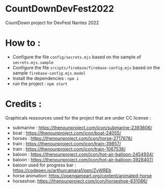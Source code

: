 # CountDownDevFest2022

CountDown project for DevFest Nantes 2022

# How to :

-   Configure the file `config/secrets.mjs` based on the sample of `secrets.mjs.sample`
-   Configure the file `srcipts/firebase/firebase-config.mjs` based on the sample `firebase-config.mjs.model`
-   Install the dependencies : `npm i`
-   run the project : `npm start`

# Credits :

Graphicals ressources used for the project that are under CC license :

-   submarine : https://thenounproject.com/icon/submarine-2393606/
-   boat : https://thenounproject.com/icon/boat-24055/
-   horses : https://thenounproject.com/icon/horse-2717676/
-   train : https://thenounproject.com/icon/train-39857/
-   train : https://thenounproject.com/icon/train-1067538/
-   baloon : https://thenounproject.com/icon/hot-air-balloon-2454934/
-   baloon : https://thenounproject.com/icon/hot-air-balloon-3928407/
-   baloon used for progress bar : https://codepen.io/arthurcamara1/pen/ZyWREb
-   horse animation: https://opengameart.org/content/animated-horse
-   horseshoe: https://thenounproject.com/icon/horseshoe-631086/
